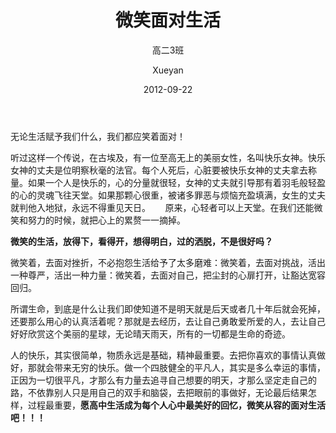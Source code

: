 ﻿---
layout:     post
title:      "微笑面对生活"
subtitle:   "高二3班"
date:       2012-09-22
author:     "Xueyan"
header-img: "img/1about-bg.jpg"
tags:
    - Life
---
无论生活赋予我们什么，我们都应笑着面对！    

听过这样一个传说，在古埃及，有一位至高无上的美丽女性，名叫快乐女神。快乐女神的丈夫是位明察秋毫的法官。每个人死后，心脏要被快乐女神的丈夫拿去称量。如果一个人是快乐的，心的分量就很轻，女神的丈夫就引导那有着羽毛般轻盈的心的灵魂飞往天堂。如果那颗心很重，被诸多罪恶与烦恼充盈填满，女生的丈夫就判他入地狱，永远不得重见天日。
    
原来，心轻者可以上天堂。在我们还能微笑和努力的时候，就把心上的累赘一一摘掉。

**微笑的生活，放得下，看得开，想得明白，过的洒脱，不是很好吗？**

微笑着，去面对挫折，不必抱怨生活给予了太多磨难：微笑着，去面对挑战，活出一种尊严，活出一种力量：微笑着，去面对自己，把尘封的心扉打开，让豁达宽容回归。 

所谓生命，到底是什么让我们即使知道不是明天就是后天或者几十年后就会死掉，还要那么用心的认真活着呢？那就是去经历，去让自己勇敢爱所爱的人，去让自己好好欣赏这个美丽的星球，无论晴天雨天，所有的一切都是生命的奇迹。

人的快乐，其实很简单，物质永远是基础，精神最重要。去把你喜欢的事情认真做好，那就会带来无穷的快乐。做一个四肢健全的平凡人，其实是多么幸运的事情，正因为一切很平凡，才那么有力量去追寻自己想要的明天，才那么坚定走自己的路，不依靠别人只是用自己的双手和脑袋，去把眼前的事做好，无论最后结果怎样，过程最重要，**愿高中生活成为每个人心中最美好的回忆，微笑从容的面对生活吧！！！**



